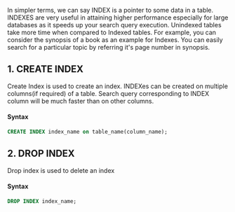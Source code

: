 In simpler terms, we can say INDEX is a pointer to some data in a table. INDEXES are very useful in attaining higher performance especially for large databases as it speeds up your search query execution.
Unindexed tables take more time when compared to Indexed tables. For example, you can consider the synopsis of a book as an example for Indexes. You can easily search for a particular topic by referring it's page number in synopsis.  


## 1. CREATE INDEX
Create Index is used to create an index. INDEXes can be created on multiple columns(if required) of a table. Search query corresponding to INDEX column will be much faster than on other columns.
#### Syntax
```sql
CREATE INDEX index_name on table_name(column_name);
```

## 2. DROP INDEX
Drop index is used to delete an index

#### Syntax
```sql
DROP INDEX index_name;
```